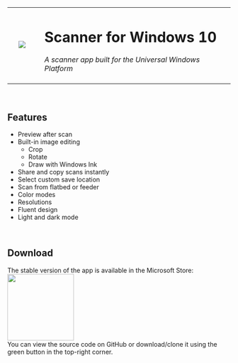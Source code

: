 <table width="100%">
  <tr>
    <td width="15%"> &nbsp; &nbsp; <image src='https://i.imgur.com/4fMgKKY.png'/> &nbsp; &nbsp; </td>
    <td width="85%"><h1>Scanner for Windows 10</h1>
                    <i>A scanner app built for the Universal Windows Platform</i><br><br>
    </td>
  </tr>
</table>
<br><h2>Features</h2>
<ul>
  <li>Preview after scan</li>
  <li>Built-in image editing
    <ul>
      <li>Crop</li>
      <li>Rotate</li>
      <li>Draw with Windows Ink</li>
    </ul>
  </li>
  <li>Share and copy scans instantly</li>
  <li>Select custom save location</li>
  <li>Scan from flatbed or feeder</li>
  <li>Color modes</li>
  <li>Resolutions</li>
  <li>Fluent design</li>
  <li>Light and dark mode</li>
</ul>

<br><h2>Download</h2>
The stable version of the app is available in the Microsoft Store: <br>
<a href="https://www.microsoft.com/store/apps/9N438MZHD3ZF"><img src="https://i.imgur.com/aAWYhvm.png" width=150rem/></a>
<br>
You can view the source code on GitHub or download/clone it using the green button in the top-right corner.
